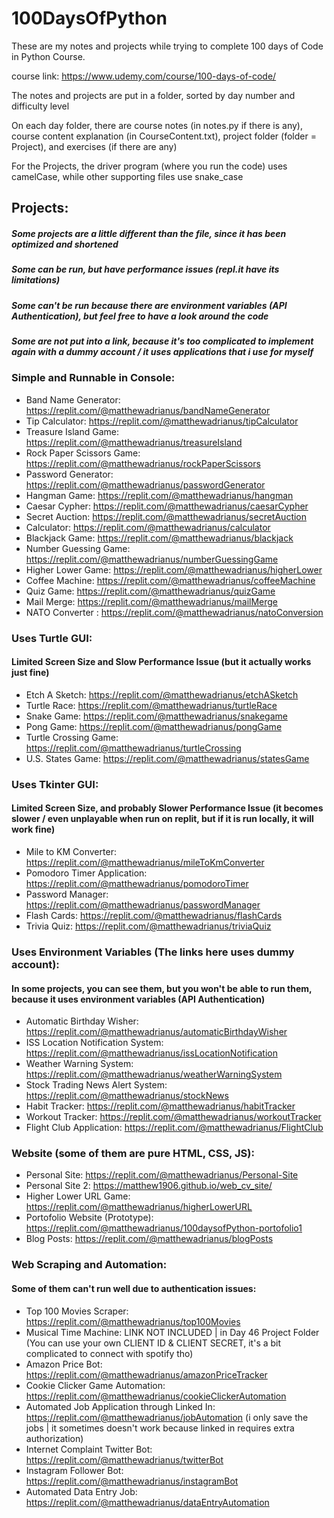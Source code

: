 # 100DaysOfPython

These are my notes and projects while trying to complete 100 days of Code in Python Course.

course link: https://www.udemy.com/course/100-days-of-code/

The notes and projects are put in a folder, sorted by day number and difficulty level

On each day folder, there are course notes (in notes.py if there is any), course content explanation (in CourseContent.txt), project folder (folder = Project),
and exercises (if there are any)

For the Projects, the driver program (where you run the code) uses camelCase, while other supporting files use snake_case

## Projects:
##### Some projects are a little different than the file, since it has been optimized and shortened
##### Some can be run, but have performance issues (repl.it have its limitations)
##### Some can't be run because there are environment variables (API Authentication), but feel free to have a look around the code
##### Some are not put into a link, because it's too complicated to implement again with a dummy account / it uses applications that i use for myself

### Simple and Runnable in Console: 
- Band Name Generator: https://replit.com/@matthewadrianus/bandNameGenerator
- Tip Calculator: https://replit.com/@matthewadrianus/tipCalculator
- Treasure Island Game: https://replit.com/@matthewadrianus/treasureIsland
- Rock Paper Scissors Game: https://replit.com/@matthewadrianus/rockPaperScissors
- Password Generator: https://replit.com/@matthewadrianus/passwordGenerator
- Hangman Game: https://replit.com/@matthewadrianus/hangman
- Caesar Cypher: https://replit.com/@matthewadrianus/caesarCypher
- Secret Auction: https://replit.com/@matthewadrianus/secretAuction
- Calculator: https://replit.com/@matthewadrianus/calculator
- Blackjack Game: https://replit.com/@matthewadrianus/blackjack
- Number Guessing Game: https://replit.com/@matthewadrianus/numberGuessingGame
- Higher Lower Game: https://replit.com/@matthewadrianus/higherLower
- Coffee Machine: https://replit.com/@matthewadrianus/coffeeMachine
- Quiz Game: https://replit.com/@matthewadrianus/quizGame
- Mail Merge: https://replit.com/@matthewadrianus/mailMerge
- NATO Converter : https://replit.com/@matthewadrianus/natoConversion

### Uses Turtle GUI:
#### Limited Screen Size and Slow Performance Issue (but it actually works just fine)
- Etch A Sketch: https://replit.com/@matthewadrianus/etchASketch
- Turtle Race: https://replit.com/@matthewadrianus/turtleRace
- Snake Game: https://replit.com/@matthewadrianus/snakegame
- Pong Game: https://replit.com/@matthewadrianus/pongGame
- Turtle Crossing Game: https://replit.com/@matthewadrianus/turtleCrossing
- U.S. States Game: https://replit.com/@matthewadrianus/statesGame

### Uses Tkinter GUI:
#### Limited Screen Size, and probably Slower Performance Issue (it becomes slower / even unplayable when run on replit, but if it is run locally, it will work fine)
- Mile to KM Converter: https://replit.com/@matthewadrianus/mileToKmConverter
- Pomodoro Timer Application: https://replit.com/@matthewadrianus/pomodoroTimer
- Password Manager: https://replit.com/@matthewadrianus/passwordManager
- Flash Cards: https://replit.com/@matthewadrianus/flashCards
- Trivia Quiz: https://replit.com/@matthewadrianus/triviaQuiz

### Uses Environment Variables (The links here uses dummy account):
#### In some projects, you can see them, but you won't be able to run them, because it uses environment variables (API Authentication)
- Automatic Birthday Wisher: https://replit.com/@matthewadrianus/automaticBirthdayWisher
- ISS Location Notification System: https://replit.com/@matthewadrianus/issLocationNotification
- Weather Warning System: https://replit.com/@matthewadrianus/weatherWarningSystem
- Stock Trading News Alert System: https://replit.com/@matthewadrianus/stockNews
- Habit Tracker: https://replit.com/@matthewadrianus/habitTracker
- Workout Tracker: https://replit.com/@matthewadrianus/workoutTracker
- Flight Club Application: https://replit.com/@matthewadrianus/FlightClub

### Website (some of them are pure HTML, CSS, JS):
- Personal Site: https://replit.com/@matthewadrianus/Personal-Site
- Personal Site 2: https://matthew1906.github.io/web_cv_site/
- Higher Lower URL Game: https://replit.com/@matthewadrianus/higherLowerURL
- Portofolio Website (Prototype): https://replit.com/@matthewadrianus/100daysofPython-portofolio1
- Blog Posts: https://replit.com/@matthewadrianus/blogPosts

### Web Scraping and Automation:
#### Some of them can't run well due to authentication issues:
- Top 100 Movies Scraper: https://replit.com/@matthewadrianus/top100Movies
- Musical Time Machine: LINK NOT INCLUDED | in Day 46 Project Folder (You can use your own CLIENT ID & CLIENT SECRET, it's a bit complicated to connect with spotify tho)
- Amazon Price Bot: https://replit.com/@matthewadrianus/amazonPriceTracker
- Cookie Clicker Game Automation: https://replit.com/@matthewadrianus/cookieClickerAutomation
- Automated Job Application through Linked In: https://replit.com/@matthewadrianus/jobAutomation (i only save the jobs | it sometimes doesn't work because linked in requires extra authorization)
- Internet Complaint Twitter Bot: https://replit.com/@matthewadrianus/twitterBot
- Instagram Follower Bot: https://replit.com/@matthewadrianus/instagramBot
- Automated Data Entry Job: https://replit.com/@matthewadrianus/dataEntryAutomation
